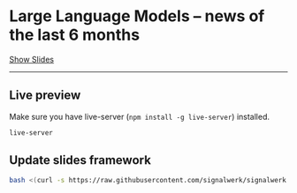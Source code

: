 # Large Language Models – news of the last 6 months

[Show Slides](https://signalwerk.github.io/talk.ai-llm-news-2023-Q3/)

---

## Live preview

Make sure you have live-server (`npm install -g live-server`) installed.

```sh
live-server
```

## Update slides framework

```sh
bash <(curl -s https://raw.githubusercontent.com/signalwerk/signalwerk.slides.md/main/update.sh)
```
